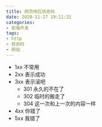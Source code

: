 ```yaml
---
title: 网页响应状态码
date: 2020-11-27 19:11:32
categories:
- 前端开发
tags: 
- http
- 状态码
- 网站
---
```


- 1xx 不常用
- 2xx 表示成功
- 3xx 表示滚吧
  - 301 永久的不在了
  - 302 临时的搬走了
  - 304 这一次和上一次的内容一样
- 4xx 你错了
- 5xx 我错了

